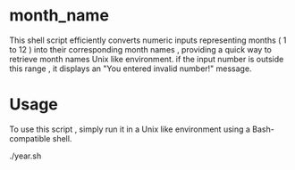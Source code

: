 # month_name
This shell script efficiently converts numeric inputs representing months ( 1 to 12 ) into their corresponding month names , providing a quick way to retrieve month names  Unix like environment. if the input number is outside this range , it displays an "You entered invalid number!" message.

# Usage
To use this script , simply run it in a Unix like environment using a Bash-compatible shell.

./year.sh
